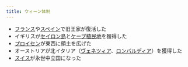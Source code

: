 ```yaml
---
title: ウィーン体制
---
```


- [フランス](#1815-France)や[スペイン](#1815-Spain)で旧王家が復活した
- イギリスが[セイロン島](#1815-Ceylon)と[ケープ植民地](#1815-Cape%20Colony)を獲得した
- [プロイセン](#1815-Prussia)が東西に領土を広げた
- オーストリアが北イタリア（[ヴェネツィア](#1815-Venetia)、[ロンバルディア](#1815-Lombardy)）を獲得した
- [スイス](#1815-Switzerland)が永世中立国になった
